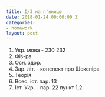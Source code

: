 ```yaml
---
title: Д/З на п'яницю
date: 2018-01-24 00:00:00 Z
categories:
- homework
layout: post
---
```


1.  Укр. мова - 230 232
2.  Фіз-ра
3.  Осн. здор.
4.  Зар. літ. - конспект про Шекспіра
5.  Теорія
6.  Всес. іст. пар. 13
7.  Іст. Укр. - пар. 22 пункт 1,2